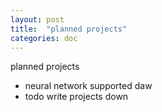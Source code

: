 ```yaml
---
layout: post
title:  "planned projects"
categories: doc
---
```


planned projects
- neural network supported daw 
- todo write projects down
